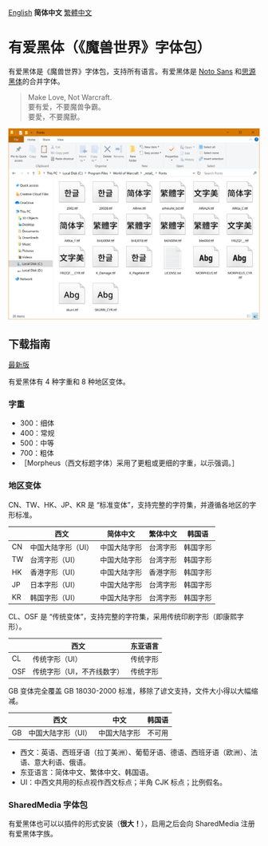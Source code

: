 [English](README.md) **简体中文** [繁體中文](README-Hant.md)

# 有爱黑体（《魔兽世界》字体包）

有爱黑体是《魔兽世界》字体包，支持所有语言。有爱黑体是 [Noto Sans](https://github.com/googlei18n/noto-fonts) 和[思源黑体](https://github.com/adobe-fonts/source-han-sans)的合并字体。

> Make Love, Not Warcraft.<br>
> 要有爱，不要魔兽争霸。<br>
> 要愛，不要魔獸。

![预览](preview.png)

## 下载指南

[最新版](https://github.com/noto-fonts/Nowar-Sans/releases)

有爱黑体有 4 种字重和 8 种地区变体。

### 字重

* 300：细体
* 400：常规
* 500：中等
* 700：粗体
* ［Morpheus（西文标题字体）采用了更粗或更细的字重，以示强调。］

### 地区变体

CN、TW、HK、JP、KR 是 “标准变体”，支持完整的字符集，并遵循各地区的字形标准。

|    | 西文              | 简体中文     | 繁体中文 | 韩国语   |
| -- | ----------------- | ------------ | -------- | -------- |
| CN | 中国大陆字形（UI）| 中国大陆字形 | 台湾字形 | 韩国字形 |
| TW | 台湾字形（UI）    | 中国大陆字形 | 台湾字形 | 韩国字形 |
| HK | 香港字形（UI）    | 中国大陆字形 | 香港字形 | 韩国字形 |
| JP | 日本字形（UI）    | 中国大陆字形 | 台湾字形 | 韩国字形 |
| KR | 韩国字形（UI）    | 中国大陆字形 | 台湾字形 | 韩国字形 |

CL、OSF 是 “传统变体”，支持完整的字符集，采用传统印刷字形（即康熙字形）。

|     | 西文                      | 东亚语言 |
| --- | ------------------------- | -------- |
| CL  | 传统字形（UI）            | 传统字形 |
| OSF | 传统字形（UI，不齐线数字）| 传统字形 |

GB 变体完全覆盖 GB 18030-2000 标准，移除了谚文支持，文件大小得以大幅缩减。

|    | 西文              | 中文         | 韩国语 |
| -- | ----------------- | ------------ | ------ |
| GB | 中国大陆字形（UI）| 中国大陆字形 | 不可用 |

* 西文：英语、西班牙语（拉丁美洲）、葡萄牙语、德语、西班牙语（欧洲）、法语、意大利语、俄语。
* 东亚语言：简体中文、繁体中文、韩国语。
* UI：中西文共用的标点视作西文标点；半角 CJK 标点；比例假名。

### SharedMedia 字体包

有爱黑体也可以以插件的形式安装（**很大！**），启用之后会向 SharedMedia 注册有爱黑体字族。
